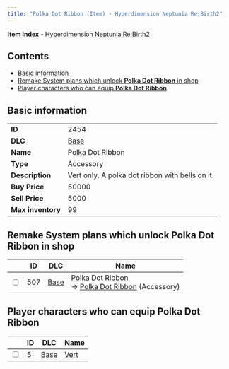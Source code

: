 ```yaml
---
title: "Polka Dot Ribbon (Item) - Hyperdimension Neptunia Re;Birth2"
---
```


[**Item Index**](/neptunia/rb2/item/index.html) - [Hyperdimension Neptunia Re;Birth2](/neptunia/rb2)

## Contents

- [Basic information](#basic-information)
- [Remake System plans which unlock **Polka Dot Ribbon** in shop](#remake-system-plans-which-unlock-polka-dot-ribbon-in-shop)
- [Player characters who can equip **Polka Dot Ribbon**](#player-characters-who-can-equip-polka-dot-ribbon)

## Basic information

|   |   |
| -- | -- |
| **ID** | 2454 |
| **DLC** | [Base](/neptunia/rb2/dlc/0-base.html) |
| **Name** | Polka Dot Ribbon |
| **Type** | Accessory |
| **Description** | Vert only. A polka dot ribbon with bells on it. |
| **Buy Price** | 50000 |
| **Sell Price** | 5000 |
| **Max inventory** | 99 |

## Remake System plans which unlock **Polka Dot Ribbon** in shop

|    | ID | DLC | Name |
| -- | -- | --- | ---- |
| <input type="checkbox" id="rb2-remake-0-507" class="trackbox" /> | 507 | [Base](/neptunia/rb2/dlc/0-base.html) | [Polka Dot Ribbon](/neptunia/rb2/remake/0-507-polka-dot-ribbon.html)<br />→ [Polka Dot Ribbon](/neptunia/rb2/item/0-2454-polka-dot-ribbon.html) (Accessory) |

## Player characters who can equip **Polka Dot Ribbon**

|    | ID | DLC | Name |
| -- | -- | --- | ---- |
| <input type="checkbox" id="rb2-player-0-5" class="trackbox" /> | 5 | [Base](/neptunia/rb2/dlc/0-base.html) | [Vert](/neptunia/rb2/player/0-5-vert.html) |